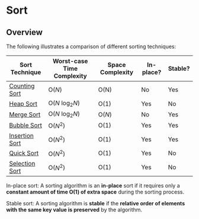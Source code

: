# Sort

## Overview
The following illustrates a comparison of different sorting techniques:

| Sort Technique                                                                            | Worst-case Time Complexity | Space Complexity | In-place? | Stable? |
|-------------------------------------------------------------------------------------------|----------------------------|------------------|-----------|---------|
| [Counting Sort](https://github.com/shumarb/learning/blob/main/readmes/counting-sort.md)   | O(_N_)                     | O(N)             | No        | Yes     |
| [Heap Sort](https://github.com/shumarb/learning/blob/main/readmes/heap-sort.md)           | O(_N_ log<sub>2</sub>_N_)  | O(1)             | Yes       | No      |
| [Merge Sort](https://github.com/shumarb/learning/blob/main/readmes/merge-sort.md)         | O(_N_ log<sub>2</sub>_N_)  | O(_N_)           | No        | Yes     |
| [Bubble Sort](https://github.com/shumarb/learning/blob/main/readmes/bubble-sort.md)       | O($N^2$)                   | O(1)             | Yes       | Yes     |
| [Insertion Sort](https://github.com/shumarb/learning/blob/main/readmes/insertion-sort.md) | O($N^2$)                   | O(1)             | Yes       | Yes     |
| [Quick Sort](https://github.com/shumarb/learning/blob/main/readmes/quick-sort.md)         | O($N^2$)                   | O(1)             | Yes       | No      |
| [Selection Sort](https://github.com/shumarb/learning/blob/main/readmes/selection-sort.md) | O($N^2$)                   | O(1)             | Yes       | No      |

In-place sort: A sorting algorithm is an **in-place** sort if it requires only a **constant amount of time O(1) of extra space** during the sorting process.

Stable sort: A sorting algorithm is **stable** if the **relative order of elements with the same key value is preserved** by the algorithm.
